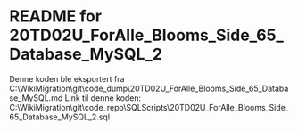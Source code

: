 # README for 20TD02U_ForAlle_Blooms_Side_65_Database_MySQL_2
Denne koden ble eksportert fra C:\WikiMigration\git\code_dump\20TD02U_ForAlle_Blooms_Side_65_Database_MySQL.md
Link til denne koden: C:\WikiMigration\git\code_repo\SQLScripts\20TD02U_ForAlle_Blooms_Side_65_Database_MySQL_2.sql
